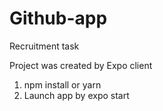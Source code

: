 # Github-app
Recruitment task

Project was created by Expo client

1. npm install or yarn
2. Launch app by expo start
